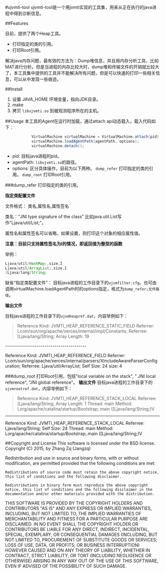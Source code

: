 #ujvmti-tool 
ujvmti-tool是一个用jvmti实现的工具集，用来从正在执行的java进程中得到诊断信息。


##Features

目前，提供了两个Heap工具。
+ 打印指定的类的引用。
+ 打印Root引用。

解决java内存问题，最有效的方法为：Dump堆信息，并且用内存分析工具，比如MAT进行分析。但是当进程的内存比较大时，dump堆和传输文件的开销就比较大了，本工具集中提供的工具并不能解决所有问题，但是可以快速的打印一些相关信息，可以从中发现一些痕迹。


##Install

1. 设置 JAVA_HOME 环境变量，指向JDK目录。
2. make
3. 拷贝 `libujvmti.so` 到被观测程序所在的主机。

##Usage
本工具的Agent在运行时加载，通过attach api动态载入，载入代码如下：
```java
            VirtualMachine virtualMachine = VirtualMachine.attach(pid);
            virtualMachine.loadAgentPath(agentPath, options);
            virtualMachine.detach();
```
+ pid: 目标java进程的pid。
+ agentPath: `libujvmti.so`的路径。
+ options: 区分具体操作，目前为以下两种。
`dump_refer` 打印指定的类的引用。
`dump_root` 打印Root引用。

###dump_refer
打印指定的类的引用。

**指定类配置文件**

文件格式：
类名,属性名,属性签名

类名：“JNI type signature of the class” 比如java.util.List写作"Ljava/util/List;"。

属性名和属性签名可以省略，如果设置，则打印这个对象的相应属性值。

**注意：目前只支持属性签名为I的情况，即返回值为整型的函数**

举例：

```java
Ljava/util/HashMap;,size,I
Ljava/util/ArrayList;,size,I
[Ljava/lang/String;

```

缺省“指定类配置文件”：
目标java进程的工作目录下的`ujvmfilter.cfg`。也可由调用virtualMachine.loadAgentPath时的options指定，格式为`dump_refer;文件路径`。

**输出文件**

目标java进程的工作目录下的`ujvmheapref.dat`，内容举例如下：

>Reference Kind: JVMTI_HEAP_REFERENCE_STATIC_FIELD
Referrer: Lcom/sun/org/apache/xerces/internal/impl/Constants;  Referree: [Ljava/lang/String;
Array Length: 19

\-\-\-\-\-\-\-\-\-\-\-\-\-\-\-\-\-\-\-\-\-\-\-\-\-\-\-\--\-\-\-\-\-\-\-\--\-\-\-

Reference Kind: JVMTI_HEAP_REFERENCE_FIELD
Referrer: Lcom/sun/org/apache/xerces/internal/parsers/XIncludeAwareParserConfiguration;  Referree: Ljava/util/ArrayList;
Self Size: 24
size: 4


###dump_root
打印Root引用，包括"local variable on the stack", " JNI local reference", "JNI global reference"。
**输出文件**
目标java进程的工作目录下的`ujvmrootref.dat`，内容举例如下：

>Reference Kind: JVMTI_HEAP_REFERENCE_STACK_LOCAL
Referree: [Ljava/lang/String;
Array Length: 1
Thread: main
Method: Lorg/apache/catalina/startup/Bootstrap;.main ([Ljava/lang/String;)V
-----------------------------------------
Reference Kind: JVMTI_HEAP_REFERENCE_STACK_LOCAL
Referree: Ljava/lang/String;
Self Size: 24
Thread: main
Method: Lorg/apache/catalina/startup/Bootstrap;.main ([Ljava/lang/String;)V


##Copyright and License
This software is licensed under the BSD license.
Copyright (C) 2015, by Zhang Zq (Jangzq)

Redistribution and use in source and binary forms, with or without modification, are permitted provided that the following conditions are met:

    Redistributions of source code must retain the above copyright notice, this list of conditions and the following disclaimer.

    Redistributions in binary form must reproduce the above copyright notice, this list of conditions and the following disclaimer in the documentation and/or other materials provided with the distribution.

THIS SOFTWARE IS PROVIDED BY THE COPYRIGHT HOLDERS AND CONTRIBUTORS "AS IS" AND ANY EXPRESS OR IMPLIED WARRANTIES, INCLUDING, BUT NOT LIMITED TO, THE IMPLIED WARRANTIES OF MERCHANTABILITY AND FITNESS FOR A PARTICULAR PURPOSE ARE DISCLAIMED. IN NO EVENT SHALL THE COPYRIGHT HOLDER OR CONTRIBUTORS BE LIABLE FOR ANY DIRECT, INDIRECT, INCIDENTAL, SPECIAL, EXEMPLARY, OR CONSEQUENTIAL DAMAGES (INCLUDING, BUT NOT LIMITED TO, PROCUREMENT OF SUBSTITUTE GOODS OR SERVICES; LOSS OF USE, DATA, OR PROFITS; OR BUSINESS INTERRUPTION) HOWEVER CAUSED AND ON ANY THEORY OF LIABILITY, WHETHER IN CONTRACT, STRICT LIABILITY, OR TORT (INCLUDING NEGLIGENCE OR OTHERWISE) ARISING IN ANY WAY OUT OF THE USE OF THIS SOFTWARE, EVEN IF ADVISED OF THE POSSIBILITY OF SUCH DAMAGE. 



